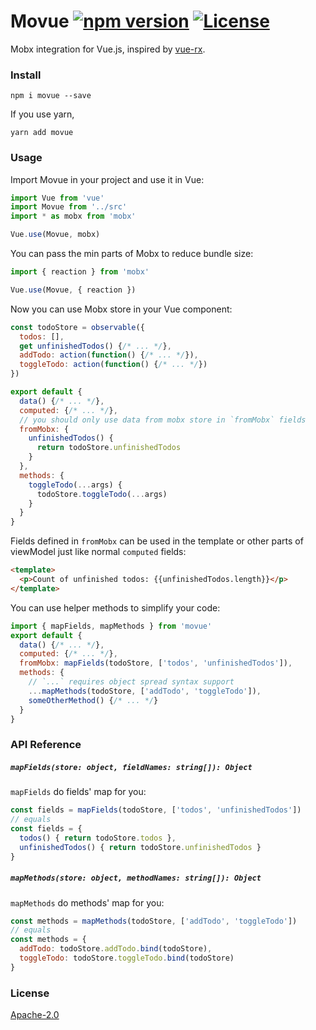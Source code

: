 # Movue [![npm version](https://badge.fury.io/js/movue.svg)](https://badge.fury.io/js/movue) [![License](https://img.shields.io/badge/License-Apache%202.0-blue.svg)](https://opensource.org/licenses/Apache-2.0)

Mobx integration for Vue.js, inspired by [vue-rx](https://github.com/vuejs/vue-rx).

### Install

```shell
npm i movue --save
```

If you use yarn,

```shell
yarn add movue
```

### Usage

Import Movue in your project and use it in Vue:

```javascript
import Vue from 'vue'
import Movue from '../src'
import * as mobx from 'mobx'

Vue.use(Movue, mobx)
```

You can pass the min parts of Mobx to reduce bundle size:

```javascript
import { reaction } from 'mobx'

Vue.use(Movue, { reaction })
```

Now you can use Mobx store in your Vue component:

```javascript
const todoStore = observable({
  todos: [],
  get unfinishedTodos() {/* ... */},
  addTodo: action(function() {/* ... */}),
  toggleTodo: action(function() {/* ... */})
})

export default {
  data() {/* ... */},
  computed: {/* ... */},
  // you should only use data from mobx store in `fromMobx` fields
  fromMobx: {
    unfinishedTodos() {
      return todoStore.unfinishedTodos
    }
  },
  methods: {
    toggleTodo(...args) {
      todoStore.toggleTodo(...args)
    }
  }
}
```

Fields defined in `fromMobx` can be used in the template or other parts of viewModel just like normal `computed` fields:

```html
<template>
  <p>Count of unfinished todos: {{unfinishedTodos.length}}</p>
</template>
```

You can use helper methods to simplify your code:

```javascript
import { mapFields, mapMethods } from 'movue'
export default {
  data() {/* ... */},
  computed: {/* ... */},
  fromMobx: mapFields(todoStore, ['todos', 'unfinishedTodos']),
  methods: {
    // `...` requires object spread syntax support
    ...mapMethods(todoStore, ['addTodo', 'toggleTodo']),
    someOtherMethod() {/* ... */}
  }
}
```

### API Reference

##### `mapFields(store: object, fieldNames: string[]): Object`

`mapFields` do fields' map for you:

```javascript
const fields = mapFields(todoStore, ['todos', 'unfinishedTodos'])
// equals
const fields = {
  todos() { return todoStore.todos },
  unfinishedTodos() { return todoStore.unfinishedTodos }
}
```

##### `mapMethods(store: object, methodNames: string[]): Object`

`mapMethods` do methods' map for you:

```javascript
const methods = mapMethods(todoStore, ['addTodo', 'toggleTodo'])
// equals
const methods = {
  addTodo: todoStore.addTodo.bind(todoStore),
  toggleTodo: todoStore.toggleTodo.bind(todoStore)
}
```

### License

[Apache-2.0](https://opensource.org/licenses/Apache-2.0)

